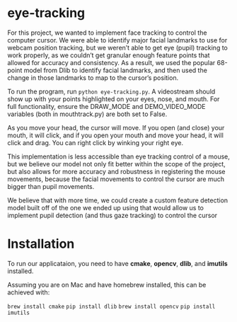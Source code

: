 # eye-tracking

For this project, we wanted to implement face
tracking to control the computer cursor. 
We were able to identify major facial landmarks to
use for webcam position tracking, but we weren’t able to
get eye (pupil) tracking to work properly, as we couldn’t get
granular enough feature points that allowed for accuracy
and consistency. As a result, we used the popular 68-point 
model from Dlib to identify facial landmarks, and then used 
the change in those landmarks to map to the cursor’s position.

To run the program, run `python eye-tracking.py`. A videostream should 
show up with your points highlighted on your eyes, nose, and mouth.
For full functionality, ensure the DRAW_MODE and DEMO_VIDEO_MODE 
variables (both in mouthtrack.py) are both set to False. 

As you move your head, the cursor will move. If you open (and 
close) your mouth, it will click, and if you open your mouth and 
move your head, it will click and drag. You can right click by 
winking your right eye.

This implementation is less accessible than eye tracking control 
of a mouse, but we believe our model not only fit better within 
the scope of the project, but also allows for more accuracy and 
robustness in registering the mouse movements, because the
facial movements to control the cursor are much bigger than
pupil movements. 

We believe that with more time, we could create a custom feature 
detection model built off of the one we ended up using that 
would allow us to implement pupil detection (and thus gaze 
tracking) to control the cursor

# Installation

To run our applicataion, you need to have **cmake**, **opencv**, **dlib**, and **imutils** installed.

Assuming you are on Mac and have homebrew installed, this can be achieved with:

`brew install cmake`
`pip install dlib`
`brew install opencv`
`pip install imutils`

